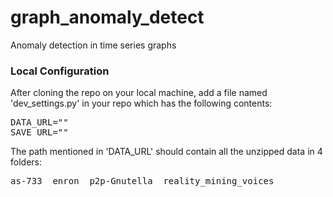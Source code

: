 graph_anomaly_detect
====================

Anomaly detection in time series graphs


### Local Configuration
After cloning the repo on your local machine, add a file named 'dev_settings.py' in your repo which has the following contents:
<pre>
DATA_URL="<path to your data folder>"
SAVE_URL="<path to your output folder>"
</pre>

The path mentioned in 'DATA_URL' should contain all the unzipped data in 4 folders: 
<pre>
as-733  enron  p2p-Gnutella  reality_mining_voices
<pre>
